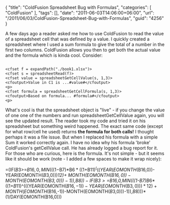 {
	"title": "ColdFusion Spreadsheet Bug with Formulas",
	"categories": [
		"ColdFusion"
	],
	"tags": [],
	"date": "2011-06-03T14:06:00+06:00",
	"url": "/2011/06/03/ColdFusion-Spreadsheet-Bug-with-Formulas",
	"guid": "4256"
}

A few days ago a reader asked me how to use ColdFusion to read the value of a spreadsheet cell that was defined by a value. I quickly created a spreadsheet where I used a sum formula to give the total of a number in the first two columns. ColdFusion allows you then to get both the actual value and the formula which is kinda cool. Consider:
<!--more-->
<p>

<code>
&lt;cfset f = expandPath("./book1.xlsx")&gt;
&lt;cfset s = spreadsheetRead(f)&gt;
&lt;cfset value = spreadsheetGetCellValue(s, 1,3)&gt;
&lt;cfoutput&gt;Value in C1 is ...#value#&lt;/cfoutput&gt;
&lt;p&gt;
&lt;cfset formula = spreadsheetGetCellFormula(s, 1,3)&gt;
&lt;cfoutput&gt;Based on formula... #formula#&lt;/cfoutput&gt;
&lt;p&gt;
</code>

<p>

What's cool is that the spreadsheet object is "live" - if you change the value of one one of the numbers and run spreadsheetGetCellValue again, you will see the updated result. The reader took my code and tried it on his spreadsheet but something weird happened. The exact same code (except for what row/cell he used) returns <b>the formula for both calls!</b> I thought perhaps it was a file issue. But when I replaced his formula with a simple Sum it worked correctly again. I have no idea why his formula 'broke' ColdFusion's getCellValue call. He has already logged a bug report for it. For those who are curious, here is the formula. It's not simple - but it seems like it should be work (note - I added a few spaces to make it wrap nicely):

<p>

=(IF($B$3>=$B16,0, MIN(((1-$B$7)*$B$6*((1+$B$11)^(((YEAR(EOMONTH($B16,0))- YEAR(EOMONTH($B$3,0)))*12)+ MONTH(EOMONTH($B16,0))- MONTH(EOMONTH($B$3,0)))-1)),$B$8))- IF($B$3>=$B16,0,MIN(((1-$B$7)*$B$6* ((1+$B$11)^(((YEAR(EOMONTH($B16,-1))- YEAR(EOMONTH($B$3,0)))*12)+ MONTH(EOMONTH($B16,-1))-MONTH(EOMONTH($B$3,0)))-1)),$B$8)))* (1/DAY(EOMONTH(B16,0)))